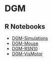 # DGM

## R Notebooks
- [DGM-Simulations](https://rawgit.com/schw4b/MDM/master/results/DGM-Simulations.html)
- [DGM-Mouse](https://rawgit.com/schw4b/MDM/master/results/MDM-Mouse.html)
- [DGM-RSN10](https://rawgit.com/schw4b/MDM/master/results/MDM-RSN10.html)
- [DGM-VisMotor](https://rawgit.com/schw4b/MDM/master/results/MDM-VisMotor.html)
